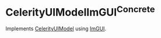# CelerityUIModelImGUI<sup>Concrete</sup>

Implements [CelerityUIModel](../CelerityUIModel/README.md) using [ImGUI](https://github.com/ocornut/imgui).
